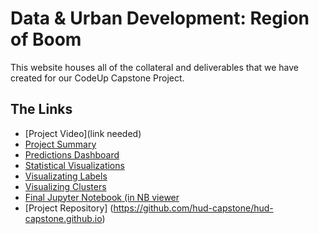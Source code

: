 # Data & Urban Development:  Region of Boom

This website houses all of the collateral and deliverables that we have created for our CodeUp Capstone Project.

## The Links

- [Project Video](link needed)
- [Project Summary](https://hud-capstone.github.io/summary)
- [Predictions Dashboard](https://hud-capstone.github.io/predictions_dashboard)
- [Statistical Visualizations](https://hud-capstone.github.io/statistical_visualizations)
- [Visualizating Labels](https://hud-capstone.github.io/visualizing_labels)
- [Visualizing Clusters](https://hud-capstone.github.io/visualizing_clusters)
- [Final Jupyter Notebook (in NB viewer](https://nbviewer.jupyter.org/github/hud-capstone/capstone/blob/master/final_project/final_notebook.ipynb)
- [Project Repository] (https://github.com/hud-capstone/hud-capstone.github.io)
